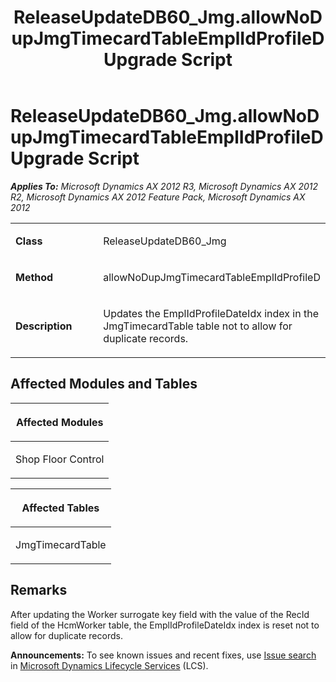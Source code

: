 ﻿---
title: ReleaseUpdateDB60_Jmg.allowNoDupJmgTimecardTableEmplIdProfileD Upgrade Script
TOCTitle: ReleaseUpdateDB60_Jmg.allowNoDupJmgTimecardTableEmplIdProfileD Upgrade Script
ms:assetid: 8f5537ee-7c01-485c-dca0-59440c302816
ms:mtpsurl: https://msdn.microsoft.com/en-us/library/JJ736537(v=AX.60)
ms:contentKeyID: 49709726
ms.date: 05/18/2015
mtps_version: v=AX.60
---

# ReleaseUpdateDB60\_Jmg.allowNoDupJmgTimecardTableEmplIdProfileD Upgrade Script 


_**Applies To:** Microsoft Dynamics AX 2012 R3, Microsoft Dynamics AX 2012 R2, Microsoft Dynamics AX 2012 Feature Pack, Microsoft Dynamics AX 2012_

<table>
<colgroup>
<col style="width: 50%" />
<col style="width: 50%" />
</colgroup>
<tbody>
<tr class="odd">
<td><p><strong>Class</strong></p></td>
<td><p>ReleaseUpdateDB60_Jmg</p></td>
</tr>
<tr class="even">
<td><p><strong>Method</strong></p></td>
<td><p>allowNoDupJmgTimecardTableEmplIdProfileD</p></td>
</tr>
<tr class="odd">
<td><p><strong>Description</strong></p></td>
<td><p>Updates the EmplIdProfileDateIdx index in the JmgTimecardTable table not to allow for duplicate records.</p></td>
</tr>
</tbody>
</table>


## Affected Modules and Tables

<table>
<colgroup>
<col style="width: 100%" />
</colgroup>
<thead>
<tr class="header">
<th><p>Affected Modules</p></th>
</tr>
</thead>
<tbody>
<tr class="odd">
<td><p>Shop Floor Control</p></td>
</tr>
</tbody>
</table>


<table>
<colgroup>
<col style="width: 100%" />
</colgroup>
<thead>
<tr class="header">
<th><p>Affected Tables</p></th>
</tr>
</thead>
<tbody>
<tr class="odd">
<td><p>JmgTimecardTable</p></td>
</tr>
</tbody>
</table>


## Remarks

After updating the Worker surrogate key field with the value of the RecId field of the HcmWorker table, the EmplIdProfileDateIdx index is reset not to allow for duplicate records.

  
**Announcements:** To see known issues and recent fixes, use [Issue search](http://go.microsoft.com/fwlink/?linkid=389258) in [Microsoft Dynamics Lifecycle Services](http://go.microsoft.com/fwlink/?linkid=306505) (LCS).

